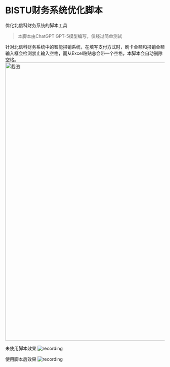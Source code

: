 # BISTU财务系统优化脚本

优化北信科财务系统的脚本工具

> 本脚本由ChatGPT GPT-5模型编写，仅经过简单测试

针对北信科财务系统中的智能报销系统，在填写支付方式时，刷卡金额和报销金额输入框会检测禁止输入空格，而从Excel粘贴总会带一个空格，本脚本会自动删除空格。
<img width="1920" height="879" alt="截图" src="https://github.com/user-attachments/assets/e16679c1-5333-45ce-a283-4830836d150b" />

未使用脚本效果
![recording](https://github.com/user-attachments/assets/411037c7-49f5-452a-94b5-f9e48230a1e2)

使用脚本后效果
![recording](https://github.com/user-attachments/assets/06d7a892-7820-46fd-9ddc-6855195ddcc0)
